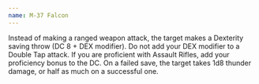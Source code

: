 ```yaml
---
name: M-37 Falcon
---
```

Instead of making a ranged weapon attack, the target makes a Dexterity saving throw (DC 8 + DEX 
modifier). Do not add your DEX modifier to a Double Tap attack. If you are proficient with Assault 
Rifles, add your proficiency bonus to the DC. On a failed save, the target takes 1d8 thunder damage, 
or half as much on a successful one.